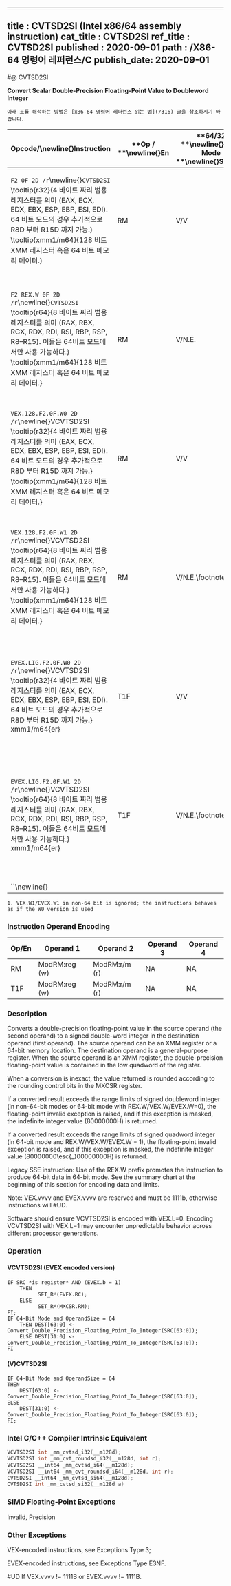 ----------------------------
title : CVTSD2SI (Intel x86/64 assembly instruction)
cat_title : CVTSD2SI
ref_title : CVTSD2SI
published : 2020-09-01
path : /X86-64 명령어 레퍼런스/C
publish_date: 2020-09-01
----------------------------


#@ CVTSD2SI

**Convert Scalar Double-Precision Floating-Point Value to Doubleword Integer**

```lec-info
아래 표를 해석하는 방법은 [x86-64 명령어 레퍼런스 읽는 법](/316) 글을 참조하시기 바랍니다.
```

|**Opcode/**\newline{}**Instruction**|**Op / **\newline{}**En**|**64/32 **\newline{}**bit Mode **\newline{}**Support**|**CPUID **\newline{}**Feature **\newline{}**Flag**|**Description**|
|------------------------------------|-------------------------|------------------------------------------------------|--------------------------------------------------|---------------|
|`F2 0F 2D /r`\newline{}`CVTSD2SI` \tooltip{r32}{4 바이트 짜리 범용 레지스터를 의미 (EAX, ECX, EDX, EBX, ESP, EBP, ESI, EDI). 64 비트 모드의 경우 추가적으로 R8D 부터 R15D 까지 가능.} \tooltip{xmm1/m64}{128 비트 XMM 레지스터 혹은 64 비트 메모리 데이터.} |RM|V/V|SSE2|Convert one double-precision floating-point value from xmm1/m64 to one signed doubleword integer r32.|
|`F2 REX.W 0F 2D /r`\newline{}`CVTSD2SI` \tooltip{r64}{8 바이트 짜리 범용 레지스터를 의미 (RAX, RBX, RCX, RDX, RDI, RSI, RBP, RSP, R8–R15). 이들은 64비트 모드에서만 사용 가능하다.} \tooltip{xmm1/m64}{128 비트 XMM 레지스터 혹은 64 비트 메모리 데이터.} |RM|V/N.E.|SSE2|Convert one double-precision floating-point value from xmm1/m64 to one signed quadword integer sign-extended into r64.|
|`VEX.128.F2.0F.W0 2D /r`\newline{}VCVTSD2SI \tooltip{r32}{4 바이트 짜리 범용 레지스터를 의미 (EAX, ECX, EDX, EBX, ESP, EBP, ESI, EDI). 64 비트 모드의 경우 추가적으로 R8D 부터 R15D 까지 가능.} \tooltip{xmm1/m64}{128 비트 XMM 레지스터 혹은 64 비트 메모리 데이터.} |RM|V/V|AVX|Convert one double-precision floating-point value from xmm1/m64 to one signed doubleword integer r32.|
|`VEX.128.F2.0F.W1 2D /r`\newline{}VCVTSD2SI \tooltip{r64}{8 바이트 짜리 범용 레지스터를 의미 (RAX, RBX, RCX, RDX, RDI, RSI, RBP, RSP, R8–R15). 이들은 64비트 모드에서만 사용 가능하다.} \tooltip{xmm1/m64}{128 비트 XMM 레지스터 혹은 64 비트 메모리 데이터.} |RM|V/N.E.\footnote{1}|AVX|Convert one double-precision floating-point value from xmm1/m64 to one signed quadword integer sign-extended into r64.|
|`EVEX.LIG.F2.0F.W0 2D /r`\newline{}VCVTSD2SI \tooltip{r32}{4 바이트 짜리 범용 레지스터를 의미 (EAX, ECX, EDX, EBX, ESP, EBP, ESI, EDI). 64 비트 모드의 경우 추가적으로 R8D 부터 R15D 까지 가능.} xmm1/m64{er} |T1F|V/V|AVX512F|Convert one double-precision floating-point value from xmm1/m64 to one signed doubleword integer r32.|
|`EVEX.LIG.F2.0F.W1 2D /r`\newline{}VCVTSD2SI \tooltip{r64}{8 바이트 짜리 범용 레지스터를 의미 (RAX, RBX, RCX, RDX, RDI, RSI, RBP, RSP, R8–R15). 이들은 64비트 모드에서만 사용 가능하다.} xmm1/m64{er} |T1F|V/N.E.\footnote{1}|AVX512F|Convert one double-precision floating-point value from xmm1/m64 to one signed quadword integer sign-extended into r64.|
|``\newline{} |||||

```note
1. VEX.W1/EVEX.W1 in non-64 bit is ignored; the instructions behaves as if the W0 version is used
```
### Instruction Operand Encoding


|Op/En|Operand 1|Operand 2|Operand 3|Operand 4|
|-----|---------|---------|---------|---------|
|RM|ModRM:reg (w)|ModRM:r/m (r)|NA|NA|
|T1F|ModRM:reg (w)|ModRM:r/m (r)|NA|NA|
### Description


Converts a double-precision floating-point value in the source operand (the second operand) to a signed double-word integer in the destination operand (first operand). The source operand can be an XMM register or a 64-bit memory location. The destination operand is a general-purpose register. When the source operand is an XMM register, the double-precision floating-point value is contained in the low quadword of the register.

When a conversion is inexact, the value returned is rounded according to the rounding control bits in the MXCSR register. 

If a converted result exceeds the range limits of signed doubleword integer (in non-64-bit modes or 64-bit mode with REX.W/VEX.W/EVEX.W=0), the floating-point invalid exception is raised, and if this exception is masked, the indefinite integer value (80000000H) is returned.

If a converted result exceeds the range limits of signed quadword integer (in 64-bit mode and REX.W/VEX.W/EVEX.W = 1), the floating-point invalid exception is raised, and if this exception is masked, the indefinite integer value (80000000\esc{_}00000000H) is returned.

Legacy SSE instruction: Use of the REX.W prefix promotes the instruction to produce 64-bit data in 64-bit mode. See the summary chart at the beginning of this section for encoding data and limits.

Note: VEX.vvvv and EVEX.vvvv are reserved and must be 1111b, otherwise instructions will #UD.

Software should ensure VCVTSD2SI is encoded with VEX.L=0. Encoding VCVTSD2SI with VEX.L=1 may encounter unpredictable behavior across different processor generations.


### Operation
#### VCVTSD2SI (EVEX encoded version)
```info-verb
IF SRC *is register* AND (EVEX.b = 1) 
    THEN
          SET_RM(EVEX.RC);
    ELSE 
          SET_RM(MXCSR.RM);
FI;
IF 64-Bit Mode and OperandSize = 64
    THEN DEST[63:0] <-  Convert_Double_Precision_Floating_Point_To_Integer(SRC[63:0]);
    ELSE DEST[31:0] <-  Convert_Double_Precision_Floating_Point_To_Integer(SRC[63:0]);
FI
```
#### (V)CVTSD2SI 
```info-verb
IF 64-Bit Mode and OperandSize = 64
THEN
    DEST[63:0] <- Convert_Double_Precision_Floating_Point_To_Integer(SRC[63:0]);
ELSE
    DEST[31:0] <- Convert_Double_Precision_Floating_Point_To_Integer(SRC[63:0]);
FI;
```

### Intel C/C++ Compiler Intrinsic Equivalent

```cpp
VCVTSD2SI int _mm_cvtsd_i32(__m128d);
VCVTSD2SI int _mm_cvt_roundsd_i32(__m128d, int r);
VCVTSD2SI __int64 _mm_cvtsd_i64(__m128d);
VCVTSD2SI __int64 _mm_cvt_roundsd_i64(__m128d, int r);
CVTSD2SI __int64 _mm_cvtsd_si64(__m128d);
CVTSD2SI int _mm_cvtsd_si32(__m128d a)
```
### SIMD Floating-Point Exceptions


Invalid, Precision

### Other Exceptions


VEX-encoded instructions, see Exceptions Type 3; 

EVEX-encoded instructions, see Exceptions Type E3NF.

#UD If VEX.vvvv != 1111B or EVEX.vvvv != 1111B.

